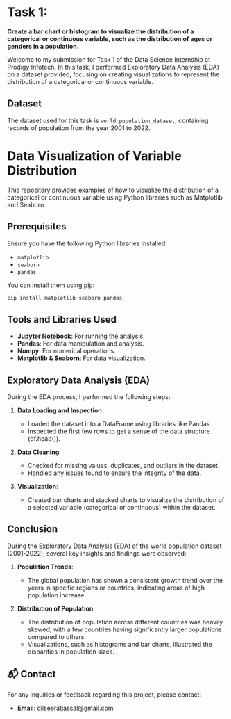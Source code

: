 # Task 1:
**Create a bar chart or histogram to visualize the distribution of a categorical or continuous variable, such as the distribution of ages or genders in a population.**

Welcome to my submission for Task 1 of the Data Science Internship at Prodigy Infotech. In this task, I performed Exploratory Data Analysis (EDA) on a dataset provided, focusing on creating visualizations to represent the distribution of a categorical or continuous variable.

## Dataset
The dataset used for this task is `world_population_dataset`, containing records of population from the year 2001 to 2022.

# Data Visualization of Variable Distribution

This repository provides examples of how to visualize the distribution of a categorical or continuous variable using Python libraries such as Matplotlib and Seaborn.

## Prerequisites

Ensure you have the following Python libraries installed:

- `matplotlib`
- `seaborn`
- `pandas`

You can install them using pip:

```bash
pip install matplotlib seaborn pandas
```

## Tools and Libraries Used
- **Jupyter Notebook**: For running the analysis.
- **Pandas**: For data manipulation and analysis.
- **Numpy**: For numerical operations.
- **Matplotlib & Seaborn**: For data visualization.

## Exploratory Data Analysis (EDA)
During the EDA process, I performed the following steps:

1. **Data Loading and Inspection**:
   - Loaded the dataset into a DataFrame using libraries like Pandas.
   - Inspected the first few rows to get a sense of the data structure (df.head()).

2. **Data Cleaning**: 
   - Checked for missing values, duplicates, and outliers in the dataset.
   - Handled any issues found to ensure the integrity of the data.

3. **Visualization**:
   - Created bar charts and stacked charts to visualize the distribution of a selected variable (categorical or continuous) within the dataset.

## Conclusion
During the Exploratory Data Analysis (EDA) of the world population dataset (2001-2022), several key insights and findings were observed:

1. **Population Trends**:
   - The global population has shown a consistent growth trend over the years in specific regions or countries, indicating areas of high population increase.

2. **Distribution of Population**:
   - The distribution of population across different countries was heavily skewed, with a few countries having significantly larger populations compared to others.
   - Visualizations, such as histograms and bar charts, illustrated the disparities in population sizes.   

## 📬 Contact
For any inquiries or feedback regarding this project, please contact:
- **Email**: [dilseeratjassal@gmail.com](mailto:dilseeratjassal@gmail.com)
